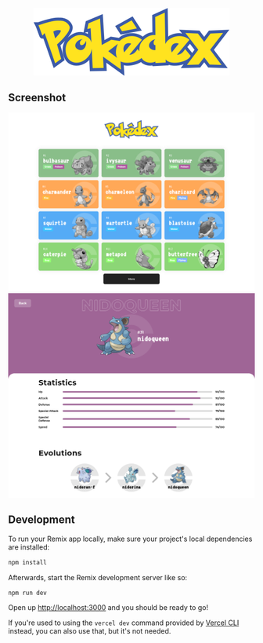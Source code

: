 <div align="center">
  <img src="./public/logo.png" alt="Logo" />
</div>

## Screenshot
<div align="center">
  <img src="./public/home.png" alt="Home Page" />
</div>

<div align="center">
  <img src="./public/pokemon.png" alt="Pokemon Page" />
</div>

## Development

To run your Remix app locally, make sure your project's local dependencies are installed:

```sh
npm install
```

Afterwards, start the Remix development server like so:

```sh
npm run dev
```

Open up [http://localhost:3000](http://localhost:3000) and you should be ready to go!

If you're used to using the `vercel dev` command provided by [Vercel CLI](https://vercel.com/cli) instead, you can also use that, but it's not needed.
